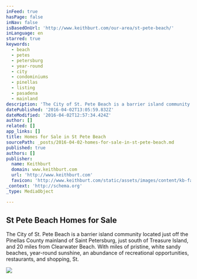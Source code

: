 ```yaml
---
inFeed: true
hasPage: false
inNav: false
isBasedOnUrl: 'http://www.keithburt.com/our-area/st-pete-beach/'
inLanguage: en
starred: true
keywords:
  - beach
  - petes
  - petersburg
  - year-round
  - city
  - condominiums
  - pinellas
  - listing
  - pasadena
  - mainland
description: 'The City of St. Pete Beach is a barrier island community located just off the Pinellas County mainland of Saint Petersburg, just south of Treasure Island, and 20 miles from Clearwater Beach. With miles of pristine, white sandy beaches, year-round sunshine, an abundance of recreational opportunities, restaurants, and shopping, St.'
datePublished: '2016-04-02T13:05:59.832Z'
dateModified: '2016-04-02T12:57:34.424Z'
author: []
related: []
app_links: []
title: Homes for Sale in St Pete Beach
sourcePath: _posts/2016-04-02-homes-for-sale-in-st-pete-beach.md
published: true
authors: []
publisher:
  name: Keithburt
  domain: www.keithburt.com
  url: 'http://www.keithburt.com'
  favicon: 'http://www.keithburt.com/static/assets/images/content/kb-favicon.png'
_context: 'http://schema.org'
_type: MediaObject

---
```

<article style=""><h1>St Pete Beach Homes for Sale</h1><p>The City of St. Pete Beach is a barrier island community located just off the Pinellas County mainland of Saint Petersburg, just south of Treasure Island, and 20 miles from Clearwater Beach. With miles of pristine, white sandy beaches, year-round sunshine, an abundance of recreational opportunities, restaurants, and shopping, St.</p><img src="https://s3-us-west-2.amazonaws.com/the-grid-img/p/9d934264ffbeb6e6a0e75725d14daea731ae5987.jpg" /></article>